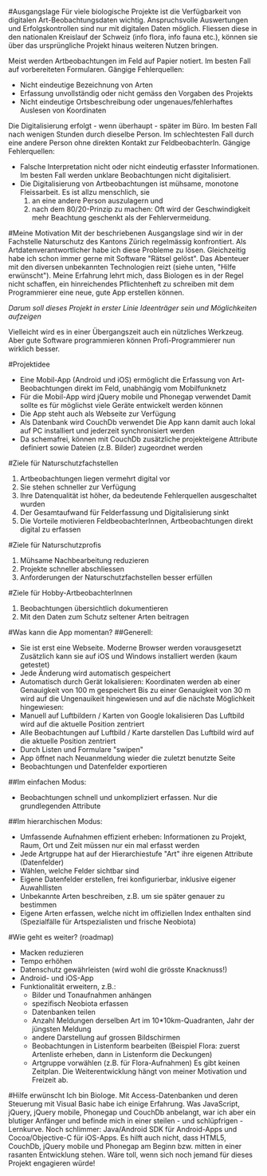 #Ausgangslage
Für viele biologische Projekte ist die Verfügbarkeit von digitalen Art-Beobachtungsdaten wichtig. Anspruchsvolle Auswertungen und Erfolgskontrollen sind nur mit digitalen Daten möglich. Fliessen diese in den nationalen Kreislauf der Schweiz (info flora, info fauna etc.), können sie über das ursprüngliche Projekt hinaus weiteren Nutzen bringen.

Meist werden Artbeobachtungen im Feld auf Papier notiert. Im besten Fall auf vorbereiteten Formularen. 
Gängige Fehlerquellen: 
- Nicht eindeutige Bezeichnung von Arten
- Erfassung unvollständig oder nicht gemäss den Vorgaben des Projekts
- Nicht eindeutige Ortsbeschreibung oder ungenaues/fehlerhaftes Auslesen von Koordinaten

Die Digitalisierung erfolgt - wenn überhaupt - später im Büro. Im besten Fall nach wenigen Stunden durch dieselbe Person. Im schlechtesten Fall durch eine andere Person ohne direkten Kontakt zur FeldbeobachterIn. 
Gängige Fehlerquellen: 
- Falsche Interpretation nicht oder nicht eindeutig erfasster Informationen. 
  Im besten Fall werden unklare Beobachtungen nicht digitalisiert. 
- Die Digitalisierung von Artbeobachtungen ist mühsame, monotone Fleissarbeit. 
  Es ist allzu menschlich, sie 
  1. an eine andere Person auszulagern und 
  2. nach dem 80/20-Prinzip zu machen: 
     Oft wird der Geschwindigkeit mehr Beachtung geschenkt als der Fehlervermeidung.


#Meine Motivation
Mit der beschriebenen Ausgangslage sind wir in der Fachstelle Naturschutz des Kantons Zürich regelmässig konfrontiert. Als Artdatenverantwortlicher habe ich diese Probleme zu lösen. Gleichzeitig habe ich schon immer gerne mit Software "Rätsel gelöst". Das Abenteuer mit den diversen unbekannten Technologien reizt (siehe unten, "Hilfe erwünscht"). Meine Erfahrung lehrt mich, dass Biologen es in der Regel nicht schaffen, ein hinreichendes Pflichtenheft zu schreiben mit dem Programmierer eine neue, gute App erstellen können. 

*Darum soll dieses Projekt in erster Linie Ideenträger sein und Möglichkeiten aufzeigen*

Vielleicht wird es in einer Übergangszeit auch ein nützliches Werkzeug. Aber gute Software programmieren können Profi-Programmierer nun wirklich besser.


#Projektidee
- Eine Mobil-App (Android und iOS) ermöglicht die Erfassung von Art-Beobachtungen direkt im Feld, 
  unabhängig vom Mobilfunknetz
- Für die Mobil-App wird jQuery mobile und Phonegap verwendet
  Damit sollte es für möglichst viele Geräte entwickelt werden können
- Die App steht auch als Webseite zur Verfügung
- Als Datenbank wird CouchDb verwendet
  Die App kann damit auch lokal auf PC installiert und jederzeit synchronisiert werden
- Da schemafrei, können mit CouchDb zusätzliche projekteigene Attribute definiert 
  sowie Dateien (z.B. Bilder) zugeordnet werden


#Ziele für Naturschutzfachstellen
1. Artbeobachtungen liegen vermehrt digital vor
2. Sie stehen schneller zur Verfügung
3. Ihre Datenqualität ist höher, da bedeutende Fehlerquellen ausgeschaltet wurden
4. Der Gesamtaufwand für Felderfassung und Digitalisierung sinkt
5. Die Vorteile motivieren FeldbeobachterInnen, Artbeobachtungen direkt digital zu erfassen


#Ziele für Naturschutzprofis
1. Mühsame Nachbearbeitung reduzieren
2. Projekte schneller abschliessen
3. Anforderungen der Naturschutzfachstellen besser erfüllen


#Ziele für Hobby-ArtbeobachterInnen
1. Beobachtungen übersichtlich dokumentieren 
2. Mit den Daten zum Schutz seltener Arten beitragen


#Was kann die App momentan?
##Generell:
- Sie ist erst eine Webseite. Moderne Browser werden vorausgesetzt
  Zusätzlich kann sie auf iOS und Windows installiert werden (kaum getestet)
- Jede Änderung wird automatisch gespeichert
- Automatisch durch Gerät lokalisieren:
  Koordinaten werden ab einer Genauigkeit von 100 m gespeichert
  Bis zu einer Genauigkeit von 30 m wird auf die Ungenauikeit hingewiesen
  und auf die nächste Möglichkeit hingewiesen:
- Manuell auf Luftbildern / Karten von Google lokalisieren
  Das Luftbild wird auf die aktuelle Position zentriert
- Alle Beobachtungen auf Luftbild / Karte darstellen
  Das Luftbild wird auf die aktuelle Position zentriert
- Durch Listen und Formulare "swipen"
- App öffnet nach Neuanmeldung wieder die zuletzt benutzte Seite
- Beobachtungen und Datenfelder exportieren

##Im einfachen Modus:
- Beobachtungen schnell und unkompliziert erfassen. Nur die grundlegenden Attribute

##Im hierarchischen Modus:
- Umfassende Aufnahmen effizient erheben: 
  Informationen zu Projekt, Raum, Ort und Zeit müssen nur ein mal erfasst werden
- Jede Artgruppe hat auf der Hierarchiestufe "Art" ihre eigenen Attribute (Datenfelder)
- Wählen, welche Felder sichtbar sind
- Eigene Datenfelder erstellen, frei konfigurierbar, inklusive eigener Auwahllisten
- Unbekannte Arten beschreiben, z.B. um sie später genauer zu bestimmen
- Eigene Arten erfassen, welche nicht im offiziellen Index enthalten sind
  (Spezialfälle für Artspezialisten und frische Neobiota)


#Wie geht es weiter? (roadmap)
- Macken reduzieren
- Tempo erhöhen
- Datenschutz gewährleisten (wird wohl die grösste Knacknuss!)
- Android- und iOS-App
- Funktionalität erweitern, z.B.:
  - Bilder und Tonaufnahmen anhängen
  - spezifisch Neobiota erfassen
  - Datenbanken teilen
  - Anzahl Meldungen derselben Art im 10*10km-Quadranten, Jahr der jüngsten Meldung
  - andere Darstellung auf grossen Bildschirmen  
  - Beobachtungen in Listenform bearbeiten 
    (Beispiel Flora: zuerst Artenliste erheben, dann in Listenform die Deckungen)
  - Artgruppe vorwählen (z.B. für Flora-Aufnahmen)
Es gibt keinen Zeitplan. Die Weiterentwicklung hängt von meiner Motivation und Freizeit ab.


#Hilfe erwünscht
Ich bin Biologe. Mit Access-Datenbanken und deren Steuerung mit Visual Basic habe ich einige Erfahrung. Was JavaScript, jQuery, jQuery mobile, Phonegap und CouchDb anbelangt, war ich aber ein blutiger Anfänger und befinde mich in einer steilen - und schlüpfrigen - Lernkurve. Noch schlimmer: Java/Android SDK für Android-Apps und Cocoa/Objective-C für iOS-Apps. Es hilft auch nicht, dass HTML5, CouchDb, jQuery mobile und Phonegap am Beginn bzw. mitten in einer rasanten Entwicklung stehen. Wäre toll, wenn sich noch jemand für dieses Projekt engagieren würde!